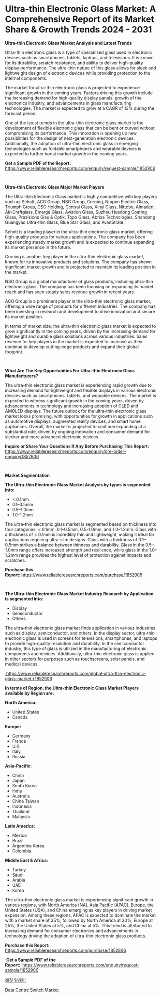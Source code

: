 <p><h1>Ultra-thin Electronic Glass Market: A Comprehensive Report of its Market Share & Growth Trends 2024 - 2031</h1></p><p><strong>Ultra-thin Electronic Glass Market Analysis and Latest Trends</strong></p>
<p><p>Ultra-thin electronic glass is a type of specialized glass used in electronic devices such as smartphones, tablets, laptops, and televisions. It is known for its durability, scratch resistance, and ability to deliver high-quality display performance. The ultra-thin nature of this glass allows for sleek and lightweight design of electronic devices while providing protection to the internal components.</p><p>The market for ultra-thin electronic glass is projected to experience significant growth in the coming years. Factors driving this growth include the increasing demand for high-quality display panels, growth of the electronics industry, and advancements in glass manufacturing technologies. The market is expected to grow at a CAGR of 13% during the forecast period.</p><p>One of the latest trends in the ultra-thin electronic glass market is the development of flexible electronic glass that can be bent or curved without compromising its performance. This innovation is opening up new possibilities for the design of next-generation electronic devices. Additionally, the adoption of ultra-thin electronic glass in emerging technologies such as foldable smartphones and wearable devices is expected to further boost market growth in the coming years.</p></p>
<p><strong>Get a Sample PDF of the Report:&nbsp;</strong> <a href="https://www.reliableresearchreports.com/enquiry/request-sample/1852906">https://www.reliableresearchreports.com/enquiry/request-sample/1852906</a></p>
<p>&nbsp;</p>
<p><strong>Ultra-thin Electronic Glass Major Market Players</strong></p>
<p><p>The Ultra-thin Electronic Glass market is highly competitive with key players such as Schott, ACG Group, NSG Group, Corning, Nippon Electric Glass, Triumph Group, CSG Holding, Central Glass, Xinyi Glass, Nittobo, Almaden, Air-Craftglass, Emerge Glass, Aviation Glass, Suzhou Huadong Coating Glass, Prazisions Glas & Optik, Topo Glass, Abrisa Technologies, Shandong Guangyao Ultra-thin Glass, Blue Star Glass, and AvanStrate.</p><p>Schott is a leading player in the ultra-thin electronic glass market, offering high-quality products for various applications. The company has been experiencing steady market growth and is expected to continue expanding its market presence in the future.</p><p>Corning is another key player in the ultra-thin electronic glass market, known for its innovative products and solutions. The company has shown significant market growth and is projected to maintain its leading position in the market.</p><p>NSG Group is a global manufacturer of glass products, including ultra-thin electronic glass. The company has been focusing on expanding its market reach and has seen steady sales revenue growth in recent years.</p><p>ACG Group is a prominent player in the ultra-thin electronic glass market, offering a wide range of products for different industries. The company has been investing in research and development to drive innovation and secure its market position.</p><p>In terms of market size, the ultra-thin electronic glass market is expected to grow significantly in the coming years, driven by the increasing demand for lightweight and durable glass solutions across various industries. Sales revenue for key players in the market is expected to increase as they continue to develop cutting-edge products and expand their global footprint.</p></p>
<p>&nbsp;</p>
<p><strong>What Are The Key Opportunities For Ultra-thin Electronic Glass Manufacturers?</strong></p>
<p><p>The ultra-thin electronic glass market is experiencing rapid growth due to increasing demand for lightweight and flexible displays in various electronic devices such as smartphones, tablets, and wearable devices. The market is expected to witness significant growth in the coming years, driven by advancements in technology and increasing adoption of OLED and AMOLED displays. The future outlook for the ultra-thin electronic glass market looks promising, with opportunities for growth in applications such as automotive displays, augmented reality devices, and smart home appliances. Overall, the market is projected to continue expanding at a substantial rate, driven by ongoing innovation and consumer demand for sleeker and more advanced electronic devices.</p></p>
<p><strong>Inquire or Share Your Questions If Any Before Purchasing This Report:</strong> <a href="https://www.reliableresearchreports.com/enquiry/pre-order-enquiry/1852906">https://www.reliableresearchreports.com/enquiry/pre-order-enquiry/1852906</a></p>
<p>&nbsp;</p>
<p><strong>Market Segmentation</strong></p>
<p><strong>The Ultra-thin Electronic Glass Market Analysis by types is segmented into:</strong></p>
<p><ul><li>< 0.1mm</li><li>0.1–0.5mm</li><li>0.5–1.0mm</li><li>1.0–1.2mm</li></ul></p>
<p><p>The ultra-thin electronic glass market is segmented based on thickness into four categories: < 0.1mm, 0.1–0.5mm, 0.5–1.0mm, and 1.0–1.2mm. Glass with a thickness of < 0.1mm is incredibly thin and lightweight, making it ideal for applications requiring ultra-slim designs. Glass with a thickness of 0.1–0.5mm strikes a balance between thinness and durability. Glass in the 0.5–1.0mm range offers increased strength and resilience, while glass in the 1.0–1.2mm range provides the highest level of protection against impacts and scratches.</p></p>
<p><strong>Purchase this Report:&nbsp;</strong><a href="https://www.reliableresearchreports.com/purchase/1852906">https://www.reliableresearchreports.com/purchase/1852906</a></p>
<p>&nbsp;</p>
<p><strong>The Ultra-thin Electronic Glass Market Industry Research by Application is segmented into:</strong></p>
<p><ul><li>Display</li><li>Semiconductor</li><li>Others</li></ul></p>
<p><p>The ultra-thin electronic glass market finds application in various industries such as display, semiconductor, and others. In the display sector, ultra-thin electronic glass is used in screens for televisions, smartphones, and laptops to provide high-quality resolution and durability. In the semiconductor industry, this type of glass is utilized in the manufacturing of electronic components and devices. Additionally, ultra-thin electronic glass is applied in other sectors for purposes such as touchscreens, solar panels, and medical devices.</p></p>
<p><a href="https://www.reliableresearchreports.com/global-ultra-thin-electronic-glass-market-r1852906">&nbsp;https://www.reliableresearchreports.com/global-ultra-thin-electronic-glass-market-r1852906</a></p>
<p><strong>In terms of Region, the Ultra-thin Electronic Glass Market Players available by Region are:</strong></p>
<p>
    <p> <strong> North America: </strong>
        <ul>
            <li>United States</li>
            <li>Canada</li>
        </ul>
        </p> 
    <p> <strong> Europe: </strong>
        <ul>
            <li>Germany</li>
            <li>France</li>
            <li>U.K.</li>
            <li>Italy</li>
            <li>Russia</li>
        </ul>
        </p> 
    <p> <strong> Asia-Pacific: </strong>
        <ul>
            <li>China</li>
            <li>Japan</li>
            <li>South Korea</li>
            <li>India</li>
            <li>Australia</li>
            <li>China Taiwan</li>
            <li>Indonesia</li>
            <li>Thailand</li>
            <li>Malaysia</li>
        </ul>
        </p> 
    <p> <strong> Latin America: </strong>
        <ul>
            <li>Mexico</li>
            <li>Brazil</li>
            <li>Argentina Korea</li>
            <li>Colombia</li>
        </ul>
        </p> 
    <p> <strong> Middle East & Africa: </strong>
        <ul>
            <li>Turkey</li>
            <li>Saudi</li>
            <li>Arabia</li>
            <li>UAE</li>
            <li>Korea</li>
        </ul>
    </p>
    </p>
<p><p>The ultra-thin electronic glass market is experiencing significant growth in various regions, with North America (NA), Asia Pacific (APAC), Europe, the United States (USA), and China emerging as key players in driving market expansion. Among these regions, APAC is expected to dominate the market with a market share of 35%, followed by North America at 30%, Europe at 25%, the United States at 5%, and China at 5%. This trend is attributed to increasing demand for consumer electronics and advancements in technology driving the adoption of ultra-thin electronic glass products.</p></p>
<p><strong>Purchase this Report: </strong><a href="https://www.reliableresearchreports.com/purchase/1852906">https://www.reliableresearchreports.com/purchase/1852906</a></p>
<p>&nbsp;<strong>Get a Sample PDF of the Report:&nbsp;&nbsp;</strong><a href="https://www.reliableresearchreports.com/enquiry/request-sample/1852906">https://www.reliableresearchreports.com/enquiry/request-sample/1852906</a></p>
<p><strong></strong></p>
<p><p><a href="https://github.com/admichael111/Market-Research-Report-List-2/blob/main/80475238934.md">래칫 릴레이</a></p><p><a href="https://github.com/evanArnold06/Market-Research-Report-List-1/blob/main/data-centre-switch-market.md">Data Centre Switch Market</a></p></p>